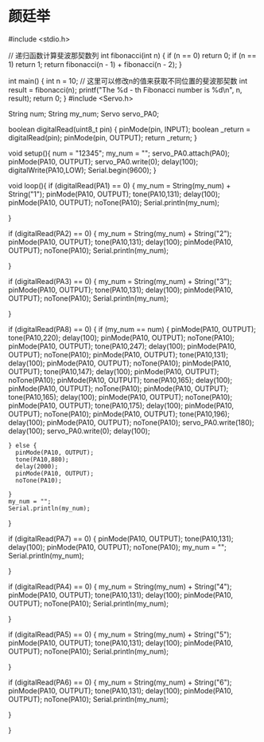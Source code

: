 # 颜廷举

#include <stdio.h>

// 递归函数计算斐波那契数列
int fibonacci(int n) {
    if (n == 0)
        return 0;
    if (n == 1)
        return 1;
    return fibonacci(n - 1) + fibonacci(n - 2);
}

int main() {
    int n = 10;  // 这里可以修改n的值来获取不同位置的斐波那契数
    int result = fibonacci(n);
    printf("The %d - th Fibonacci number is %d\n", n, result);
    return 0;
}
#include <Servo.h>

String num;
String my_num;
Servo servo_PA0;

boolean digitalRead(uint8_t pin) {
  pinMode(pin, INPUT);
  boolean _return =  digitalRead(pin);
  pinMode(pin, OUTPUT);
  return _return;
}

void setup(){
  num = "12345";
  my_num = "";
  servo_PA0.attach(PA0);
  pinMode(PA10, OUTPUT);
  servo_PA0.write(0);
  delay(100);
  digitalWrite(PA10,LOW);
  Serial.begin(9600);
}

void loop(){
  if (digitalRead(PA1) == 0) {
    my_num = String(my_num) + String("1");
    pinMode(PA10, OUTPUT);
    tone(PA10,131);
    delay(100);
    pinMode(PA10, OUTPUT);
    noTone(PA10);
    Serial.println(my_num);

  }

  if (digitalRead(PA2) == 0) {
    my_num = String(my_num) + String("2");
    pinMode(PA10, OUTPUT);
    tone(PA10,131);
    delay(100);
    pinMode(PA10, OUTPUT);
    noTone(PA10);
    Serial.println(my_num);

  }

  if (digitalRead(PA3) == 0) {
    my_num = String(my_num) + String("3");
    pinMode(PA10, OUTPUT);
    tone(PA10,131);
    delay(100);
    pinMode(PA10, OUTPUT);
    noTone(PA10);
    Serial.println(my_num);

  }

  if (digitalRead(PA8) == 0) {
    if (my_num == num) {
      pinMode(PA10, OUTPUT);
      tone(PA10,220);
      delay(100);
      pinMode(PA10, OUTPUT);
      noTone(PA10);
      pinMode(PA10, OUTPUT);
      tone(PA10,247);
      delay(100);
      pinMode(PA10, OUTPUT);
      noTone(PA10);
      pinMode(PA10, OUTPUT);
      tone(PA10,131);
      delay(100);
      pinMode(PA10, OUTPUT);
      noTone(PA10);
      pinMode(PA10, OUTPUT);
      tone(PA10,147);
      delay(100);
      pinMode(PA10, OUTPUT);
      noTone(PA10);
      pinMode(PA10, OUTPUT);
      tone(PA10,165);
      delay(100);
      pinMode(PA10, OUTPUT);
      noTone(PA10);
      pinMode(PA10, OUTPUT);
      tone(PA10,165);
      delay(100);
      pinMode(PA10, OUTPUT);
      noTone(PA10);
      pinMode(PA10, OUTPUT);
      tone(PA10,175);
      delay(100);
      pinMode(PA10, OUTPUT);
      noTone(PA10);
      pinMode(PA10, OUTPUT);
      tone(PA10,196);
      delay(100);
      pinMode(PA10, OUTPUT);
      noTone(PA10);
      servo_PA0.write(180);
      delay(100);
      servo_PA0.write(0);
      delay(100);

    } else {
      pinMode(PA10, OUTPUT);
      tone(PA10,880);
      delay(2000);
      pinMode(PA10, OUTPUT);
      noTone(PA10);

    }
    my_num = "";
    Serial.println(my_num);

  }

  if (digitalRead(PA7) == 0) {
    pinMode(PA10, OUTPUT);
    tone(PA10,131);
    delay(100);
    pinMode(PA10, OUTPUT);
    noTone(PA10);
    my_num = "";
    Serial.println(my_num);

  }

  if (digitalRead(PA4) == 0) {
    my_num = String(my_num) + String("4");
    pinMode(PA10, OUTPUT);
    tone(PA10,131);
    delay(100);
    pinMode(PA10, OUTPUT);
    noTone(PA10);
    Serial.println(my_num);

  }

  if (digitalRead(PA5) == 0) {
    my_num = String(my_num) + String("5");
    pinMode(PA10, OUTPUT);
    tone(PA10,131);
    delay(100);
    pinMode(PA10, OUTPUT);
    noTone(PA10);
    Serial.println(my_num);

  }

  if (digitalRead(PA6) == 0) {
    my_num = String(my_num) + String("6");
    pinMode(PA10, OUTPUT);
    tone(PA10,131);
    delay(100);
    pinMode(PA10, OUTPUT);
    noTone(PA10);
    Serial.println(my_num);

  }

}
